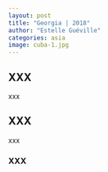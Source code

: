 ```yaml
---
layout: post
title: "Georgia | 2018"
author: "Estelle Guéville"
categories: asia
image: cuba-1.jpg
---
```


## XXX

xxx

## XXX

xxx

### XXX
